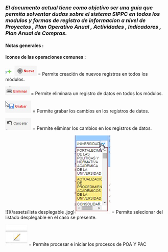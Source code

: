 ### _El documento actual tiene como objetivo ser una guia que permita solventar dudas sobre el sistema SIPPC en todos los modulos y formas de registro de informacion a nivel de Proyectos , Plan Operativo Anual , Actividades , Indicadores , Plan Anual de Compras._

#### 

#### Notas generales :

#### Iconos de las operaciones comunes :

![](/assets/nuevo2.jpg)![](/assets/nuevo.jpg) = Permite creación de nuevos registros en todos los módulos.

![](/assets/eliminar.jpg) = Permite eliminara un registro de datos en todos los módulos.

![](/assets/grabar.jpg) = Permite grabar los cambios en los registros de datos. 

![](/assets/cancelar.jpg) =  Permite eliminar los cambios en los registros de datos. 

![](/assets/lista desplegable .jpg)![](/assets/combo2.jpg) = Permite selecionar del listado desplegable en el caso se presente. 



![](/assets/procesar.jpg) = Permite procesar e iniciar los procesos de POA Y PAC 





